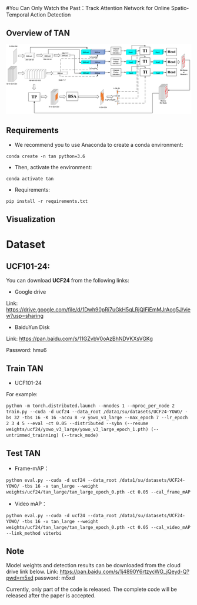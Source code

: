 #You Can Only Watch the Past：Track Attention Network for Online Spatio-Temporal Action Detection

## Overview of TAN
![image](./img_files/TAN.png)

## Requirements
- We recommend you to use Anaconda to create a conda environment:
```Shell
conda create -n tan python=3.6
```

- Then, activate the environment:
```Shell
conda activate tan
```

- Requirements:
```Shell
pip install -r requirements.txt 
```

## Visualization

# Dataset

## UCF101-24:
You can download **UCF24** from the following links:

* Google drive

Link: https://drive.google.com/file/d/1Dwh90pRi7uGkH5qLRjQIFiEmMJrAog5J/view?usp=sharing

* BaiduYun Disk

Link: https://pan.baidu.com/s/11GZvbV0oAzBhNDVKXsVGKg

Password: hmu6 

## Train TAN
* UCF101-24

For example:

```Shell
python -m torch.distributed.launch --nnodes 1 --nproc_per_node 2 train.py --cuda -d ucf24 --data_root /data1/su/datasets/UCF24-YOWO/ -bs 32 -tbs 16 -K 16 -accu 8 -v yowo_v3_large --max_epoch 7 --lr_epoch 2 3 4 5 --eval -ct 0.05 --distributed --sybn (--resume weights/ucf24/yowo_v3_large/yowo_v3_large_epoch_1.pth) (--untrimmed_trainning) (--track_mode)
```

##  Test TAN
* Frame-mAP：

```Shell
python eval.py --cuda -d ucf24 --data_root /data1/su/datasets/UCF24-YOWO/ -tbs 16 -v tan_large --weight weights/ucf24/tan_large/tan_large_epoch_0.pth -ct 0.05 --cal_frame_mAP
```
* Video mAP：

```Shell
python eval.py --cuda -d ucf24 --data_root /data1/su/datasets/UCF24-YOWO/ -tbs 16 -v tan_large --weight weights/ucf24/tan_large/tan_large_epoch_0.pth -ct 0.05 --cal_video_mAP --link_method viterbi
```
## Note
Model weights and detection results can be downloaded from the cloud drive link below.
Link: https://pan.baidu.com/s/1j4890Y6rtzycWG_jQeyd-Q?pwd=m5xd 
password: m5xd 

Currently, only part of the code is released. The complete code will be released after the paper is accepted.